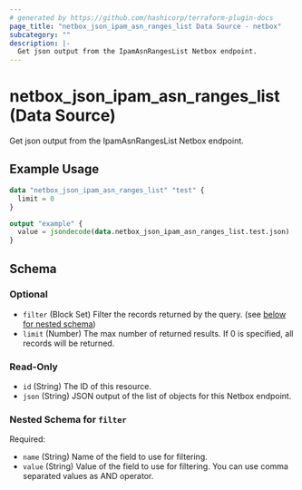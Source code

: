 ```yaml
---
# generated by https://github.com/hashicorp/terraform-plugin-docs
page_title: "netbox_json_ipam_asn_ranges_list Data Source - netbox"
subcategory: ""
description: |-
  Get json output from the IpamAsnRangesList Netbox endpoint.
---
```


# netbox_json_ipam_asn_ranges_list (Data Source)

Get json output from the IpamAsnRangesList Netbox endpoint.

## Example Usage

```terraform
data "netbox_json_ipam_asn_ranges_list" "test" {
  limit = 0
}

output "example" {
  value = jsondecode(data.netbox_json_ipam_asn_ranges_list.test.json)
}
```

<!-- schema generated by tfplugindocs -->
## Schema

### Optional

- `filter` (Block Set) Filter the records returned by the query. (see [below for nested schema](#nestedblock--filter))
- `limit` (Number) The max number of returned results. If 0 is specified, all records will be returned.

### Read-Only

- `id` (String) The ID of this resource.
- `json` (String) JSON output of the list of objects for this Netbox endpoint.

<a id="nestedblock--filter"></a>
### Nested Schema for `filter`

Required:

- `name` (String) Name of the field to use for filtering.
- `value` (String) Value of the field to use for filtering. You can use comma separated values as AND operator.
